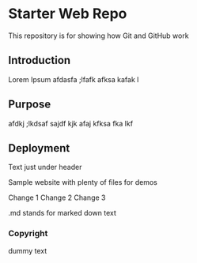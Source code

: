 # Starter Web Repo

This repository is for showing how Git and GitHub work

## Introduction

Lorem Ipsum afdasfa ;lfafk afksa kafak l

## Purpose

afdkj ;lkdsaf sajdf kjk afaj kfksa fka lkf

## Deployment
Text just under header

Sample website with plenty of files for demos

Change 1
Change 2
Change 3

.md stands for marked down text

### Copyright
dummy text